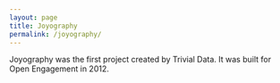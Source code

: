 ```yaml
---
layout: page
title: Joyography
permalink: /joyography/
---
```


Joyography was the first project created by Trivial Data. It was built for Open Engagement in 2012.
